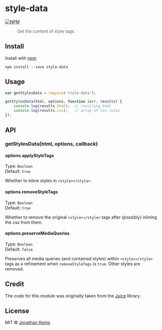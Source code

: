 # style-data

[![NPM](https://nodei.co/npm/style-data.png?downloads=true)](https://nodei.co/npm/style-data/)

> Get the content of style tags.

## Install

Install with [npm](https://npmjs.org/package/style-data)

```
npm install --save style-data
```

## Usage

```js
var getStylesData = require('style-data');

getStylesData(html, options, function (err, results) {
    console.log(results.html);  // resulting html
    console.log(results.css);   // array of css rules
});
```

## API

### getStylesData(html, options, callback)

#### options.applyStyleTags

Type: `Boolean`  
Default: `true`

Whether to inline styles in `<style></style>`.

#### options.removeStyleTags

Type: `Boolean`  
Default: `true`

Whether to remove the original `<style></style>` tags after (possibly) inlining the css from them.

#### options.preserveMediaQueries

Type: `Boolean`  
Default: `false`

Preserves all media queries (and contained styles) within `<style></style>` tags as a refinement when `removeStyleTags` is `true`. Other styles are removed.


## Credit

The code for this module was originally taken from the [Juice](https://github.com/Automattic/juice) library.

## License

MIT © [Jonathan Kemp](http://jonkemp.com)
